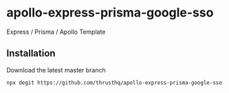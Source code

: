 # apollo-express-prisma-google-sso
Express / Prisma / Apollo Template

## Installation

Download the latest master branch

```bash
npx degit https://github.com/thrusthq/apollo-express-prisma-google-sso
```
